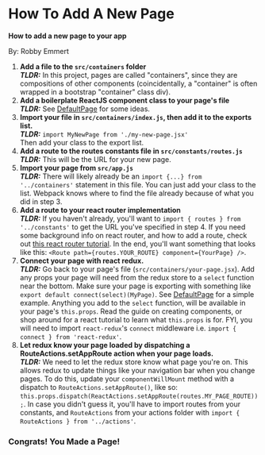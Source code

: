 # How To Add A New Page
**How to add a new page to your app**  

By: Robby Emmert

1. **Add a file to the `src/containers` folder**  
***TLDR:*** In this project, pages are called "containers", since they are compositions of other components (coincidentally, a "container" is often wrapped in a bootstrap "container" class div).  
2. **Add a boilerplate ReactJS component class to your page's file**  
***TLDR:*** See [DefaultPage](../../src/containers/default-page.jsx) for some ideas.
3. **Import your file in `src/containers/index.js`, then add it to the exports list.**  
***TLDR:*** `import MyNewPage from './my-new-page.jsx'`  
Then add your class to the export list.
4. **Add a route to the routes constants file in `src/constants/routes.js`**  
***TLDR:*** This will be the URL for your new page.
5. **Import your page from `src/app.js`**  
***TLDR:*** There will likely already be an `import {...} from '../containers'` statement in this file.  You can just add your class to the list.  Webpack knows where to find the file already because of what you did in step 3.
6. **Add a route to your react router implementation**  
***TLDR:*** If you haven't already, you'll want to `import { routes } from '../constants'` to get the URL you've specified in step 4.  If you need some background info on react router, and how to add a route, check out [this react router tutorial](https://github.com/reactjs/react-router-tutorial).  In the end, you'll want something that looks like this: `<Route path={routes.YOUR_ROUTE} component={YourPage} />`.
7. **Connect your page with react redux.**  
***TLDR:*** Go back to your page's file (`src/containers/your-page.jsx`).  Add any props your page will need from the redux store to a `select` function near the bottom.  Make sure your page is exporting with something like `export default connect(select)(MyPage)`.  See [DefaultPage](../../src/containers/default-page.jsx) for a simple example.  Anything you add to the `select` function, will be available in your page's `this.props`.  Read the guide on creating components, or shop around for a react tutorial to learn what `this.props` is for.  FYI, you will need to import `react-redux`'s `connect` middleware i.e. `import { connect } from 'react-redux'`.
8. **Let redux know your page loaded by dispatching a RouteActions.setAppRoute action when your page loads.**  
***TLDR:*** We need to let the redux store know what page you're on.  This allows redux to update things like your navigation bar when you change pages.  To do this, update your `componentWillMount` method with a dispatch to `RouteActions.setAppRoute()`, like so: `this.props.dispatch(ReactActions.setAppRoute(routes.MY_PAGE_ROUTE));`.  In case you didn't guess it, you'll have to import routes from your constants, and `RouteActions` from your actions folder with `import { RouteActions } from '../actions'`.

### Congrats! You Made a Page!
